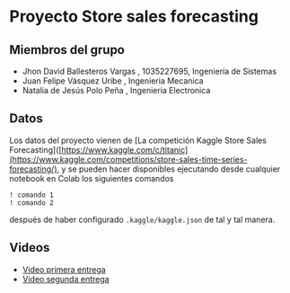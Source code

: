 # Proyecto Store sales forecasting

## Miembros del grupo

- Jhon David Ballesteros Vargas , 1035227695, Ingeniería de Sistemas
- Juan Felipe Vásquez Uribe , Ingenieria Mecanica 
- Natalia de Jesús Polo Peña , Ingenieria Electronica

## Datos

Los datos del proyecto vienen de [La competición Kaggle Store Sales Forecasting]([https://www.kaggle.com/c/titanic](https://www.kaggle.com/competitions/store-sales-time-series-forecasting/), y se pueden hacer disponibles ejecutando desde cualquier notebook en Colab los siguientes comandos

    ! comando 1
    ! comando 2
    
después de haber configurado `.kaggle/kaggle.json` de tal y tal manera.

## Videos

- [Video primera entrega](Link )
- [Video segunda entrega](Link)
